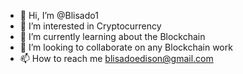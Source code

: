 - 👋 Hi, I’m @Blisado1
- 👀 I’m interested in Cryptocurrency
- 🌱 I’m currently learning about the Blockchain
- 💞️ I’m looking to collaborate on any Blockchain work
- 📫 How to reach me blisadoedison@gmail.com

<!---
Blisado1/Blisado1 is a ✨ special ✨ repository because its `README.md` (this file) appears on your GitHub profile.
You can click the Preview link to take a look at your changes.
--->
